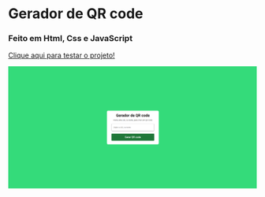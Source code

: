 # Gerador de QR code
### Feito em Html, Css e JavaScript
<a href="https://vinicius-rodriguess.github.io/Gerador-de-QR-code/" target="_blank">Clique aqui para testar o projeto!</a>
<p></p>
<img src="/src/img/qrcode.png"/>

